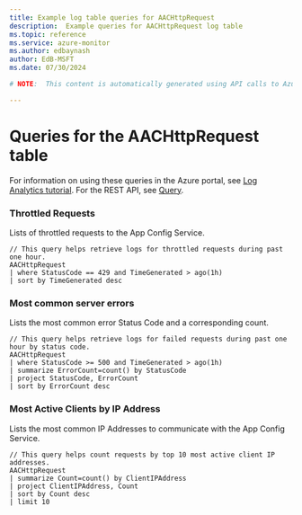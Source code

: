 ```yaml
---
title: Example log table queries for AACHttpRequest
description:  Example queries for AACHttpRequest log table
ms.topic: reference
ms.service: azure-monitor
ms.author: edbaynash
author: EdB-MSFT
ms.date: 07/30/2024

# NOTE:  This content is automatically generated using API calls to Azure. Any edits made on these files will be overwritten in the next run of the script. 

---
```


# Queries for the AACHttpRequest table

For information on using these queries in the Azure portal, see [Log Analytics tutorial](/azure/azure-monitor/logs/log-analytics-tutorial). For the REST API, see [Query](/rest/api/loganalytics/query).


### Throttled Requests  


Lists of throttled requests to the App Config Service.  

```query
// This query helps retrieve logs for throttled requests during past one hour.
AACHttpRequest
| where StatusCode == 429 and TimeGenerated > ago(1h)
| sort by TimeGenerated desc

```



### Most common server errors  


Lists the most common error Status Code and a corresponding count.  

```query
// This query helps retrieve logs for failed requests during past one hour by status code. 
AACHttpRequest
| where StatusCode >= 500 and TimeGenerated > ago(1h)
| summarize ErrorCount=count() by StatusCode
| project StatusCode, ErrorCount
| sort by ErrorCount desc

```



### Most Active Clients by IP Address  


Lists the most common IP Addresses to communicate with the App Config Service.  

```query
// This query helps count requests by top 10 most active client IP addresses.  
AACHttpRequest
| summarize Count=count() by ClientIPAddress
| project ClientIPAddress, Count
| sort by Count desc
| limit 10

```

